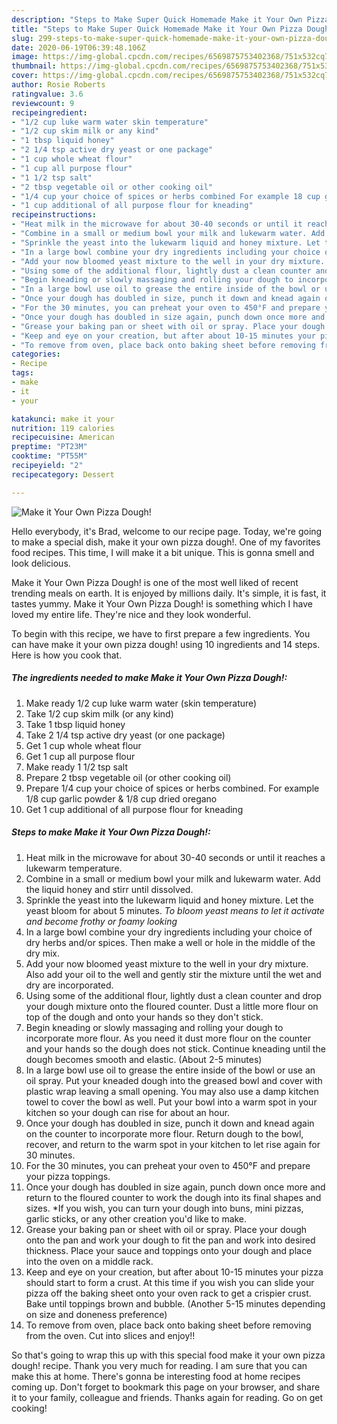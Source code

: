 ```yaml
---
description: "Steps to Make Super Quick Homemade Make it Your Own Pizza Dough!"
title: "Steps to Make Super Quick Homemade Make it Your Own Pizza Dough!"
slug: 299-steps-to-make-super-quick-homemade-make-it-your-own-pizza-dough
date: 2020-06-19T06:39:48.106Z
image: https://img-global.cpcdn.com/recipes/6569875753402368/751x532cq70/make-it-your-own-pizza-dough-recipe-main-photo.jpg
thumbnail: https://img-global.cpcdn.com/recipes/6569875753402368/751x532cq70/make-it-your-own-pizza-dough-recipe-main-photo.jpg
cover: https://img-global.cpcdn.com/recipes/6569875753402368/751x532cq70/make-it-your-own-pizza-dough-recipe-main-photo.jpg
author: Rosie Roberts
ratingvalue: 3.6
reviewcount: 9
recipeingredient:
- "1/2 cup luke warm water skin temperature"
- "1/2 cup skim milk or any kind"
- "1 tbsp liquid honey"
- "2 1/4 tsp active dry yeast or one package"
- "1 cup whole wheat flour"
- "1 cup all purpose flour"
- "1 1/2 tsp salt"
- "2 tbsp vegetable oil or other cooking oil"
- "1/4 cup your choice of spices or herbs combined For example 18 cup garlic powder  18 cup dried oregano"
- "1 cup additional of all purpose flour for kneading"
recipeinstructions:
- "Heat milk in the microwave for about 30-40 seconds or until it reaches a lukewarm temperature."
- "Combine in a small or medium bowl your milk and lukewarm water. Add the liquid honey and stirr until dissolved."
- "Sprinkle the yeast into the lukewarm liquid and honey mixture. Let the yeast bloom for about 5 minutes. *To bloom yeast means to let it activate and become frothy or foamy looking*"
- "In a large bowl combine your dry ingredients including your choice of dry herbs and/or spices. Then make a well or hole in the middle of the dry mix."
- "Add your now bloomed yeast mixture to the well in your dry mixture. Also add your oil to the well and gently stir the mixture until the wet and dry are incorporated."
- "Using some of the additional flour, lightly dust a clean counter and drop your dough mixture onto the floured counter. Dust a little more flour on top of the dough and onto your hands so they don&#39;t stick."
- "Begin kneading or slowly massaging and rolling your dough to incorporate more flour. As you need it dust more flour on the counter and your hands so the dough does not stick. Continue kneading until the dough becomes smooth and elastic. (About 2-5 minutes)"
- "In a large bowl use oil to grease the entire inside of the bowl or use an oil spray. Put your kneaded dough into the greased bowl and cover with plastic wrap leaving a small opening. You may also use a damp kitchen towel to cover the bowl as well. Put your bowl into a warm spot in your kitchen so your dough can rise for about an hour."
- "Once your dough has doubled in size, punch it down and knead again on the counter to incorporate more flour. Return dough to the bowl, recover, and return to the warm spot in your kitchen to let rise again for 30 minutes."
- "For the 30 minutes, you can preheat your oven to 450°F and prepare your pizza toppings."
- "Once your dough has doubled in size again, punch down once more and return to the floured counter to work the dough into its final shapes and sizes. *If you wish, you can turn your dough into buns, mini pizzas, garlic sticks, or any other creation you&#39;d like to make."
- "Grease your baking pan or sheet with oil or spray. Place your dough onto the pan and work your dough to fit the pan and work into desired thickness. Place your sauce and toppings onto your dough and place into the oven on a middle rack."
- "Keep and eye on your creation, but after about 10-15 minutes your pizza should start to form a crust. At this time if you wish you can slide your pizza off the baking sheet onto your oven rack to get a crispier crust. Bake until toppings brown and bubble. (Another 5-15 minutes depending on size and doneness preference)"
- "To remove from oven, place back onto baking sheet before removing from the oven. Cut into slices and enjoy!!"
categories:
- Recipe
tags:
- make
- it
- your

katakunci: make it your 
nutrition: 119 calories
recipecuisine: American
preptime: "PT23M"
cooktime: "PT55M"
recipeyield: "2"
recipecategory: Dessert

---
```



![Make it Your Own Pizza Dough!](https://img-global.cpcdn.com/recipes/6569875753402368/751x532cq70/make-it-your-own-pizza-dough-recipe-main-photo.jpg)

Hello everybody, it's Brad, welcome to our recipe page. Today, we're going to make a special dish, make it your own pizza dough!. One of my favorites food recipes. This time, I will make it a bit unique. This is gonna smell and look delicious.

Make it Your Own Pizza Dough! is one of the most well liked of recent trending meals on earth. It is enjoyed by millions daily. It's simple, it is fast, it tastes yummy. Make it Your Own Pizza Dough! is something which I have loved my entire life. They're nice and they look wonderful.




To begin with this recipe, we have to first prepare a few ingredients. You can have make it your own pizza dough! using 10 ingredients and 14 steps. Here is how you cook that.

<!--inarticleads1-->

##### The ingredients needed to make Make it Your Own Pizza Dough!:

1. Make ready 1/2 cup luke warm water (skin temperature)
1. Take 1/2 cup skim milk (or any kind)
1. Take 1 tbsp liquid honey
1. Take 2 1/4 tsp active dry yeast (or one package)
1. Get 1 cup whole wheat flour
1. Get 1 cup all purpose flour
1. Make ready 1 1/2 tsp salt
1. Prepare 2 tbsp vegetable oil (or other cooking oil)
1. Prepare 1/4 cup your choice of spices or herbs combined. For example 1/8 cup garlic powder &amp; 1/8 cup dried oregano
1. Get 1 cup additional of all purpose flour for kneading




<!--inarticleads2-->

##### Steps to make Make it Your Own Pizza Dough!:

1. Heat milk in the microwave for about 30-40 seconds or until it reaches a lukewarm temperature.
1. Combine in a small or medium bowl your milk and lukewarm water. Add the liquid honey and stirr until dissolved.
1. Sprinkle the yeast into the lukewarm liquid and honey mixture. Let the yeast bloom for about 5 minutes. *To bloom yeast means to let it activate and become frothy or foamy looking*
1. In a large bowl combine your dry ingredients including your choice of dry herbs and/or spices. Then make a well or hole in the middle of the dry mix.
1. Add your now bloomed yeast mixture to the well in your dry mixture. Also add your oil to the well and gently stir the mixture until the wet and dry are incorporated.
1. Using some of the additional flour, lightly dust a clean counter and drop your dough mixture onto the floured counter. Dust a little more flour on top of the dough and onto your hands so they don&#39;t stick.
1. Begin kneading or slowly massaging and rolling your dough to incorporate more flour. As you need it dust more flour on the counter and your hands so the dough does not stick. Continue kneading until the dough becomes smooth and elastic. (About 2-5 minutes)
1. In a large bowl use oil to grease the entire inside of the bowl or use an oil spray. Put your kneaded dough into the greased bowl and cover with plastic wrap leaving a small opening. You may also use a damp kitchen towel to cover the bowl as well. Put your bowl into a warm spot in your kitchen so your dough can rise for about an hour.
1. Once your dough has doubled in size, punch it down and knead again on the counter to incorporate more flour. Return dough to the bowl, recover, and return to the warm spot in your kitchen to let rise again for 30 minutes.
1. For the 30 minutes, you can preheat your oven to 450°F and prepare your pizza toppings.
1. Once your dough has doubled in size again, punch down once more and return to the floured counter to work the dough into its final shapes and sizes. *If you wish, you can turn your dough into buns, mini pizzas, garlic sticks, or any other creation you&#39;d like to make.
1. Grease your baking pan or sheet with oil or spray. Place your dough onto the pan and work your dough to fit the pan and work into desired thickness. Place your sauce and toppings onto your dough and place into the oven on a middle rack.
1. Keep and eye on your creation, but after about 10-15 minutes your pizza should start to form a crust. At this time if you wish you can slide your pizza off the baking sheet onto your oven rack to get a crispier crust. Bake until toppings brown and bubble. (Another 5-15 minutes depending on size and doneness preference)
1. To remove from oven, place back onto baking sheet before removing from the oven. Cut into slices and enjoy!!




So that's going to wrap this up with this special food make it your own pizza dough! recipe. Thank you very much for reading. I am sure that you can make this at home. There's gonna be interesting food at home recipes coming up. Don't forget to bookmark this page on your browser, and share it to your family, colleague and friends. Thanks again for reading. Go on get cooking!

